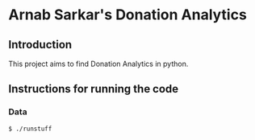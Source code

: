 # Arnab Sarkar's Donation Analytics
## Introduction
This project aims to find Donation Analytics in python.

## Instructions for running the code
### Data
```sh
$ ./runstuff
```
